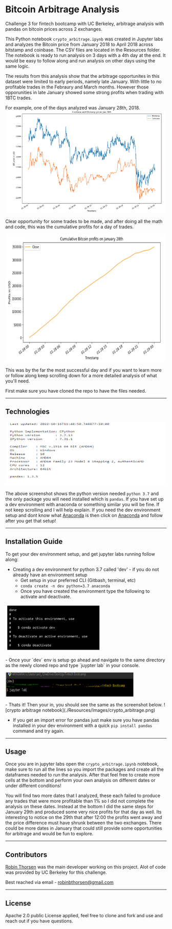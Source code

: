 # Bitcoin Arbitrage Analysis
Challenge 3 for fintech bootcamp with UC Berkeley, arbitrage analysis with pandas on bitcoin prices across 2 exchanges.

This Python notebook `crypto_arbitrage.ipynb` was created in Jupyter labs and analyzes the Bitcoin price from January 2018 to April 2018 across bitstamp and coinbase. The CSV files are located in the Resources folder. The notebook is ready to run analysis on 3 days with a 4th day at the end. It would be easy to follow along and run analysis on other days using the same logic. 

The results from this analysis show that the arbitrage opportunites in this dataset were limited to early periods, namely late January. With little to no profitable trades in the Febraury and March months. However those opporunities in late January showed some strong profits when trading with 1BTC trades.

For example, one of the days analyzed was January 28th, 2018. 
![coinbase and bitstamp prices jan 28th](./Resources/Images/BTC_jan_28.png)


Clear opportunity for some trades to be made, and after doing all the math and code, this was the cumulative profits for a day of trades. 
<p><img src=./Resources/Images/btc_profits_jan28.png width="500" height="400"/></p>

This was by the far the most successful day and if you want to learn more or follow along keep scrolling down for a more detailed analysis of what you'll need. 

First make sure you have cloned the repo to have the files needed.

---

## Technologies

<p><img src=./Resources/Images/versions.png width="500" height="200"/></p>

The above screenshot shows the python version needed `python 3.7` and the only package you will need installed which is `pandas`. If you have set up a dev environment with anaconda or something similar you will be fine. If not keep scrolling and I will help explain. 
If you need the dev environment setup and dont know what [Anaconda]( https://docs.anaconda.com/anaconda/install/) is then click on [Anaconda]( https://docs.anaconda.com/anaconda/install/) and follow after you get that setup!

---

## Installation Guide

To get your dev environment setup, and get jupyter labs running follow along:

- Creating a dev environment for python 3.7 called 'dev' - if you do not already have an environment setup 
    - Get setup in your preferred CLI (Gitbash, terminal, etc)
    - `conda create -n dev python=3.7 anaconda`
    - Once you have created the environment type the following to activate and deactivate.
<p><img src=./Resources/Images/anaconda_dev_env.png width="300" height="150"/></p>
- Once your `dev` env is setup go ahead and navigate to the same directory as the newly cloned repo and type `juypter lab` in your console.
<p><img src=./Resources/Images/jupyterlab.png width="400" height="75"/></p>
- Thats it! Then your in, you should see the same as the screenshot below.
![crypto arbitrage notebook](./Resources/Images/crypto_arbitrage.png)

- If you get an import error for pandas just make sure you have pandas installed in your dev environment with a quick `pip install pandas` command and try again.

---
## Usage

Once you are in jupyter labs open the `crypto_arbitrage.ipynb` notebook, make sure to run all the lines so you import the packages and create all the dataframes needed to run the analysis. After that feel free to create more cells at the bottom and perform your own analysis on different dates or under different conditions!

You will find two more dates that I analyzed, these each failed to produce any trades that were more profitable than 1% so I did not complete the analysis on these dates. Instead at the bottom I did the same steps for January 29th and produced some very nice profits for that day as well. Its interesting to notice on the 29th that after 12:00 the profits went away and the price difference must have shrunk between the two exchanges. There could be more dates in January that could still provide some opportunities for arbitrage and would be fun to explore. 

---

## Contributors

[Robin Thorsen](https://www.linkedin.com/in/robin-thorsen-079819120/) was the main developer working on this project. Alot of code was provided by UC Berkeley for this challenge. 

Best reached via email - robinbthorsen@gmail.com

---

## License

Apache 2.0 public License applied, feel free to clone and fork and use and reach out if you have questions. 
